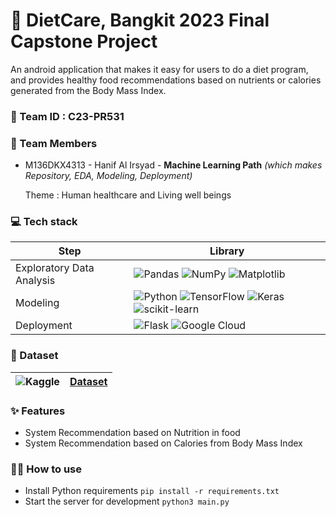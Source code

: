 # 📣 DietCare, Bangkit 2023 Final Capstone Project
   An android application that makes it easy for users to do a diet program, and provides healthy food recommendations based on nutrients or calories generated from the Body Mass Index.

### 🎏 Team ID : C23-PR531
### 💪 Team Members 
- M136DKX4313 - Hanif Al Irsyad - **Machine Learning Path**  *(which makes Repository, EDA, Modeling, Deployment)*

  Theme : Human healthcare and Living well beings

### 💻 Tech stack
  |Step|Library|
  |---|---|
  |Exploratory Data Analysis|![Pandas](https://img.shields.io/badge/pandas-%23150458.svg?style=for-the-badge&logo=pandas&logoColor=white) ![NumPy](https://img.shields.io/badge/numpy-%23013243.svg?style=for-the-badge&logo=numpy&logoColor=white) ![Matplotlib](https://img.shields.io/badge/Matplotlib-%23ffffff.svg?style=for-the-badge&logo=Matplotlib&logoColor=black) |
  |Modeling|![Python](https://img.shields.io/badge/python-3670A0?style=for-the-badge&logo=python&logoColor=ffdd54) ![TensorFlow](https://img.shields.io/badge/TensorFlow-%23FF6F00.svg?style=for-the-badge&logo=TensorFlow&logoColor=white) ![Keras](https://img.shields.io/badge/Keras-%23D00000.svg?style=for-the-badge&logo=Keras&logoColor=white) ![scikit-learn](https://img.shields.io/badge/scikit--learn-%23F7931E.svg?style=for-the-badge&logo=scikit-learn&logoColor=white)|
  |Deployment|![Flask](https://img.shields.io/badge/flask-%23000.svg?style=for-the-badge&logo=flask&logoColor=white) ![Google Cloud](https://img.shields.io/badge/GoogleCloud-%234285F4.svg?style=for-the-badge&logo=google-cloud&logoColor=white)|

### 📂 Dataset
|![Kaggle](https://img.shields.io/badge/Kaggle-035a7d?style=for-the-badge&logo=kaggle&logoColor=white)|[Dataset](https://www.kaggle.com/datasets/irkaal/foodcom-recipes-and-reviews)|
|---|---|

### ✨ Features

- System Recommendation based on Nutrition in food
- System Recommendation based on Calories from Body Mass Index

### 💁‍♀️ How to use

- Install Python requirements `pip install -r requirements.txt`
- Start the server for development `python3 main.py`
